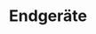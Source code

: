 ---
title: Endgeräte
next: /endgeraete/
url: /endgeraete
weight: 4
icon: <i class="fa fa-phone" aria-hidden="true"></i>
---
